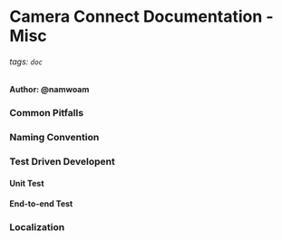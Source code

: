 Camera Connect Documentation - Misc 
===

###### tags: `doc`

#### Author: @namwoam

### Common Pitfalls

### Naming Convention

### Test Driven Developent

#### Unit Test

#### End-to-end Test

### Localization